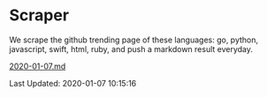 # Scraper

We scrape the github trending page of these languages: go, python, javascript, swift, html, ruby, and push a markdown result everyday.

[2020-01-07.md](https://github.com/henson/Scraper/blob/master/2020-01-07.md)

Last Updated: 2020-01-07 10:15:16